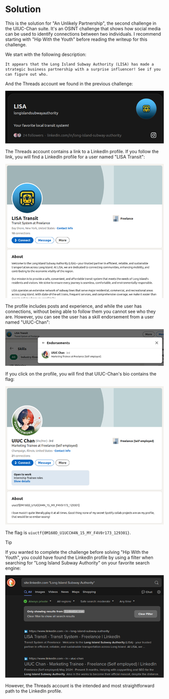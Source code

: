 # Solution

This is the solution for "An Unlikely Partnership", the second challenge in the UIUC-Chan suite. It's an OSINT challenge that shows how social media can be used to identify connections between two individuals. I recommend starting with "Hip With the Youth" before reading the writeup for this challenge.

We start with the following description:

```
It appears that the Long Island Subway Authority (LISA) has made a strategic business partnership with a surprise influencer! See if you can figure out who. 
```

And the Threads account we found in the previous challenge:

![LISA Threads profile page, with LinkedIn link](image.png)

The Threads account contains a link to a LinkedIn profile. If you follow the link, you will find a LinkedIn profile for a user named "LISA Transit":

![LISA LinkedIn profile page](image-1.png)

The profile includes posts and experience, and while the user has connections, without being able to follow them you cannot see who they are. However, you can see the user has a skill endorsement from a user named "UIUC-Chan":

![Endorsement form UIUC-Chan for the skill of "Transportation"](image-2.png)

If you click on the profile, you will find that UIUC-Chan's bio contains the flag:

![UIUC-Chan's LinkedIn profle, with a bio containing the flag "uiuctf{0M160D_U1UCCH4N_15_MY_F4V0r173_129301}"](image-3.png)

The flag is `uiuctf{0M160D_U1UCCH4N_15_MY_F4V0r173_129301}`.


> [!TIP]
> If you wanted to complete the challenge before solving "Hip With the Youth", you could have found the LinkedIn profile by using a filter when searching for "Long Island Subway Authority" on your favorite search engine:
>
> ![DuckDuckGo search, 'site:linkedin.com "Long Island Subway Authority"'](image-4.png)
>
> However, the Threads account is the intended and most straightforward path to the LinkedIn profile.